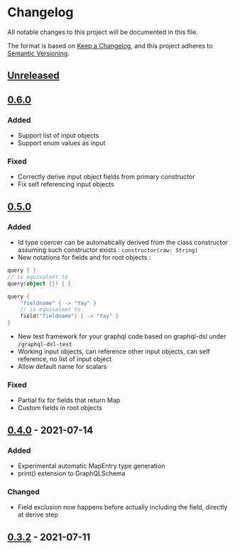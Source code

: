 # Changelog

All notable changes to this project will be documented in this file.

The format is based on [Keep a Changelog](https://keepachangelog.com/en/1.0.0/), and this project adheres
to [Semantic Versioning](https://semver.org/spec/v2.0.0.html).

## [Unreleased]

## [0.6.0]

### Added

- Support list of input objects
- Support enum values as input

### Fixed

- Correctly derive input object fields from primary constructor
- Fix self referencing input objects

## [0.5.0]

### Added

- Id type coercer can be automatically derived from the class constructor assuming such constructor
  exists : `constructor(raw: String)`
- New notations for fields and for root objects :

```kotlin
query { }
// is equivalent to
query(object {}) { }

query {
    "fieldname" { -> "Yay" }
    // is equivalent to
    field("fieldname") { -> "Yay" }
}
```

- New test framework for your graphql code based on graphql-dsl under `/graphql-dsl-test`
- Working input objects, can reference other input objects, can self reference, no list of input object
- Allow default name for scalars

### Fixed

- Partial fix for fields that return Map
- Custom fields in root objects

## [0.4.0] - 2021-07-14

### Added

- Experimental automatic MapEntry type generation
- print() extension to GraphQLSchema

### Changed

- Field exclusion now happens before actually including the field, directly at derive step

## [0.3.2] - 2021-07-11

[Unreleased]: https://github.com/Gui-Yom/graphql-dsl/compare/v0.6.0...HEAD

[0.6.0]: https://github.com/Gui-Yom/graphql-dsl/compare/v0.5.0...v0.6.0

[0.5.0]: https://github.com/Gui-Yom/graphql-dsl/compare/v0.4.0...v0.5.0

[0.4.0]: https://github.com/Gui-Yom/graphql-dsl/compare/v0.3.2...v0.4.0

[0.3.2]: https://github.com/Gui-Yom/graphql-dsl/releases/tag/v0.3.2
